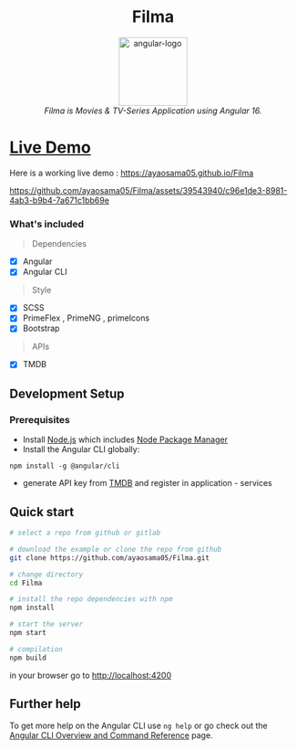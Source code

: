 <h1 align="center">Filma</h1>

<p align="center">
  <img src="https://user-images.githubusercontent.com/25181517/183890595-779a7e64-3f43-4634-bad2-eceef4e80268.png" alt="angular-logo" width="120px" height="120px"/>
  <br>
  <em>Filma is Movies & TV-Series Application using Angular 16.</em>
  <br>
</p>

# [Live Demo](#live-demo)
Here is a working live demo : https://ayaosama05.github.io/Filma

https://github.com/ayaosama05/Filma/assets/39543940/c96e1de3-8981-4ab3-b9b4-7a671c1bb69e


### What's included
> Dependencies
- [x] Angular 
- [x] Angular CLI
> Style
- [x] SCSS 
- [x] PrimeFlex , PrimeNG , primeIcons
- [x] Bootstrap 
> APIs
- [x] TMDB 

## Development Setup

### Prerequisites

- Install [Node.js] which includes [Node Package Manager][npm]
- Install the Angular CLI globally:
```
npm install -g @angular/cli
```
- generate API key from [TMDB] and register in application - services  
  
## Quick start

```bash
# select a repo from github or gitlab

# download the example or clone the repo from github
git clone https://github.com/ayaosama05/Filma.git

# change directory
cd Filma

# install the repo dependencies with npm
npm install

# start the server
npm start 

# compilation
npm build
```
in your browser go to [http://localhost:4200](http://localhost:4200) 


## Further help

To get more help on the Angular CLI use `ng help` or go check out the [Angular CLI Overview and Command Reference](https://angular.io/cli) page.

[node.js]: https://nodejs.org/
[npm]: https://www.npmjs.com/get-npm
[TMDB]: https://developer.themoviedb.org/reference/intro/getting-started
